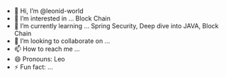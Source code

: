 - 👋 Hi, I’m @leonid-world
- 👀 I’m interested in ... Block Chain
- 🌱 I’m currently learning ... Spring Security, Deep dive into JAVA, Block Chain
- 💞️ I’m looking to collaborate on ...
- 📫 How to reach me ... 
- 😄 Pronouns: Leo
- ⚡ Fun fact: ...

<!---
leonid-world/leonid-world is a ✨ special ✨ repository because its `README.md` (this file) appears on your GitHub profile.
You can click the Preview link to take a look at your changes.
--->
